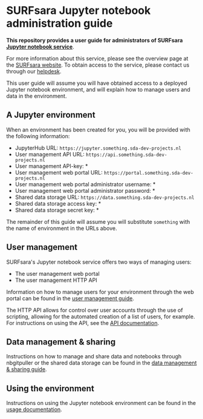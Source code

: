 # SURFsara Jupyter notebook administration guide
**This repository provides a user guide for administrators of SURFsara [Jupyter notebook service](https://www.surf.nl/en/jupyter-notebook-accessible-and-interactive-data-analysis-for-research-and-education)**.

For more information about this service, please see the overview page at the [SURFsara website](https://www.surf.nl/en/jupyter-notebook-accessible-and-interactive-data-analysis-for-research-and-education). To obtain access to the service, please contact us through our [helpdesk](mailto:info@surfsara.nl).

This user guide will assume you will have obtained access to a deployed Jupyter notebook environment, and will explain how to manage users and data in the environment.

## A Jupyter environment
When an environment has been created for you, you will be provided with the following information:

* JupyterHub URL: `https://jupyter.something.sda-dev-projects.nl`
* User management API URL: `https://api.something.sda-dev-projects.nl`
* User management API-key: \*
* User management web portal URL: `https://portal.something.sda-dev-projects.nl`
* User management web portal administrator username: \*
* User management web portal administrator password: \*
* Shared data storage URL: `https://data.something.sda-dev-projects.nl`
* Shared data storage access key: \*
* Shared data storage secret key: \*

The remainder of this guide will assume you will substitute `something` with the name of environment in the URLs above.

## User management
SURFsara's Jupyter notebook service offers two ways of managing users:
* The user management web portal
* The user management HTTP API

Information on how to manage users for your environment through the web portal can be found in the [user management guide](USERMANAGEMENT.md).

The HTTP API allows for control over user accounts through the use of scripting, allowing for the automated creation of a list of users, for example.
For instructions on using the API, see the [API documentation](USERMANAGEMENT-API.md).

## Data management & sharing
Instructions on how to manage and share data and notebooks through nbgitpuller or the shared data storage can be found in the [data management & sharing guide](SHARING-DATA.md).

## Using the environment
Instructions on using the Jupyter notebook environment can be found in the [usage documentation](USAGE.md).
